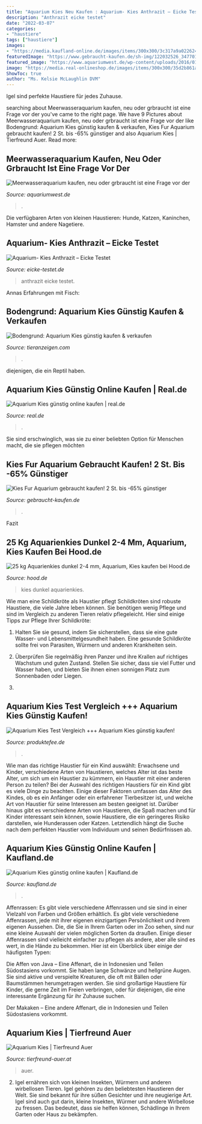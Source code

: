 ```yaml
---
title: "Aquarium Kies Neu Kaufen : Aquarium- Kies Anthrazit – Eicke Testet"
description: "Anthrazit eicke testet"
date: "2022-03-07"
categories:
- "haustiere"
tags: ["haustiere"]
images:
- "https://media.kaufland-online.de/images/items/300x300/3c317a9a022624b5f6ad5cd968fd3bf2.jpg"
featuredImage: "https://www.gebraucht-kaufen.de/sh-img/122032526_3477018789046097_1429861883533557206_o_kies%2Bfur%2Baquarium.jpg"
featured_image: "https://www.aquariumwest.de/wp-content/uploads/2016/01/Aquarienbau-München1-1024x682.jpg"
image: "https://media.real-onlineshop.de/images/items/300x300/35d2b861a4be384161a416aeed545097.jpg"
ShowToc: true
author: "Ms. Kelsie McLaughlin DVM"
---
```



Igel sind perfekte Haustiere für jedes Zuhause.

	

		
searching about Meerwasseraquarium kaufen, neu oder grbraucht ist eine Frage vor der you've came to the right page. We have 9 Pictures about Meerwasseraquarium kaufen, neu oder grbraucht ist eine Frage vor der like Bodengrund: Aquarium Kies günstig kaufen &amp; verkaufen, Kies Fur Aquarium gebraucht kaufen! 2 St. bis -65% günstiger and also Aquarium Kies | Tierfreund Auer. Read more:
		
    
## Meerwasseraquarium Kaufen, Neu Oder Grbraucht Ist Eine Frage Vor Der

<img loading=lazy src="https://www.aquariumwest.de/wp-content/uploads/2016/01/Aquarienbau-München1-1024x682.jpg" onerror="this.onerror=null;this.src='https://tse1.mm.bing.net/th?id=OIP.7dbl-EgxKHtpblBhyehOJQHaE7&amp;pid=15.1';" alt="Meerwasseraquarium kaufen, neu oder grbraucht ist eine Frage vor der">

_Source: aquariumwest.de_

>. 

	

Die verfügbaren Arten von kleinen Haustieren: Hunde, Katzen, Kaninchen, Hamster und andere Nagetiere.

    
## Aquarium- Kies Anthrazit – Eicke Testet

<img loading=lazy src="http://eicke-testet.de/wp-content/uploads/2017/07/12_fertig-eingerichtetes-Aquarium.jpg" onerror="this.onerror=null;this.src='https://tse2.mm.bing.net/th?id=OIP.gHeZn6XFV5lfoNIkmumb_wHaLH&amp;pid=15.1';" alt="Aquarium- Kies Anthrazit – Eicke Testet">

_Source: eicke-testet.de_

>anthrazit eicke testet. 

	

Annas Erfahrungen mit Fisch:

    
## Bodengrund: Aquarium Kies Günstig Kaufen &amp; Verkaufen

<img loading=lazy src="https://www.tieranzeigen.com/fische/aquariumdekoration/aquarium-kies.jpg" onerror="this.onerror=null;this.src='https://tse4.mm.bing.net/th?id=OIP.QEwcXXDDh9tT7XwmZqe20wAAAA&amp;pid=15.1';" alt="Bodengrund: Aquarium Kies günstig kaufen &amp; verkaufen">

_Source: tieranzeigen.com_

>. 

	

diejenigen, die ein Reptil haben.

    
## Aquarium Kies Günstig Online Kaufen | Real.de

<img loading=lazy src="https://media.real-onlineshop.de/images/items/300x300/35d2b861a4be384161a416aeed545097.jpg" onerror="this.onerror=null;this.src='https://tse2.mm.bing.net/th?id=OIP.OkjTelpdfeUtDhVHgbv6dwAAAA&amp;pid=15.1';" alt="Aquarium Kies günstig online kaufen | real.de">

_Source: real.de_

>. 

	

Sie sind erschwinglich, was sie zu einer beliebten Option für Menschen macht, die sie pflegen möchten

    
## Kies Fur Aquarium Gebraucht Kaufen! 2 St. Bis -65% Günstiger

<img loading=lazy src="https://www.gebraucht-kaufen.de/sh-img/122032526_3477018789046097_1429861883533557206_o_kies%2Bfur%2Baquarium.jpg" onerror="this.onerror=null;this.src='https://tse1.mm.bing.net/th?id=OIP.ARcpMBGQAyb6WCN7HNSpgQHaHa&amp;pid=15.1';" alt="Kies Fur Aquarium gebraucht kaufen! 2 St. bis -65% günstiger">

_Source: gebraucht-kaufen.de_

>. 

	

Fazit

    
## 25 Kg Aquarienkies Dunkel 2-4 Mm, Aquarium, Kies Kaufen Bei Hood.de

<img loading=lazy src="https://i.hood.de/fit-in/850x500/images/2978/29786334.jpg" onerror="this.onerror=null;this.src='https://tse4.mm.bing.net/th?id=OIP.x6PxDeZyzghkyfvTO1zOhgHaHn&amp;pid=15.1';" alt="25 kg Aquarienkies dunkel 2-4 mm, Aquarium, Kies kaufen bei Hood.de">

_Source: hood.de_

>kies dunkel aquarienkies. 

	

Wie man eine Schildkröte als Haustier pflegt
Schildkröten sind robuste Haustiere, die viele Jahre leben können. Sie benötigen wenig Pflege und sind im Vergleich zu anderen Tieren relativ pflegeleicht. Hier sind einige Tipps zur Pflege Ihrer Schildkröte:
1. Halten Sie sie gesund, indem Sie sicherstellen, dass sie eine gute Wasser- und Lebensmittelgesundheit haben. Eine gesunde Schildkröte sollte frei von Parasiten, Würmern und anderen Krankheiten sein.

2. Überprüfen Sie regelmäßig ihren Panzer und ihre Krallen auf richtiges Wachstum und guten Zustand. Stellen Sie sicher, dass sie viel Futter und Wasser haben, und bieten Sie ihnen einen sonnigen Platz zum Sonnenbaden oder Liegen.

3.

    
## Aquarium Kies Test Vergleich +++ Aquarium Kies Günstig Kaufen!

<img loading=lazy src="https://i.ebayimg.com/00/s/MTYwMFgxNjAw/z/K3IAAOSwT6JZwjrc/$_57.JPG?set_id=8800005007" onerror="this.onerror=null;this.src='https://tse1.mm.bing.net/th?id=OIP.FUNpVGBBU93_CK19NA3gEAHaHa&amp;pid=15.1';" alt="Aquarium Kies Test Vergleich +++ Aquarium Kies günstig kaufen!">

_Source: produktefee.de_

>. 

	

Wie man das richtige Haustier für ein Kind auswählt: Erwachsene und Kinder, verschiedene Arten von Haustieren, welches Alter ist das beste Alter, um sich um ein Haustier zu kümmern, ein Haustier mit einer anderen Person zu teilen?
Bei der Auswahl des richtigen Haustiers für ein Kind gibt es viele Dinge zu beachten. Einige dieser Faktoren umfassen das Alter des Kindes, ob es ein Anfänger oder ein erfahrener Tierbesitzer ist, und welche Art von Haustier für seine Interessen am besten geeignet ist. Darüber hinaus gibt es verschiedene Arten von Haustieren, die Spaß machen und für Kinder interessant sein können, sowie Haustiere, die ein geringeres Risiko darstellen, wie Hunderassen oder Katzen. Letztendlich hängt die Suche nach dem perfekten Haustier vom Individuum und seinen Bedürfnissen ab.

    
## Aquarium Kies Günstig Online Kaufen | Kaufland.de

<img loading=lazy src="https://media.kaufland-online.de/images/items/300x300/3c317a9a022624b5f6ad5cd968fd3bf2.jpg" onerror="this.onerror=null;this.src='https://tse3.mm.bing.net/th?id=OIP.X2cgmR_4lJmfOKAAgFFkqwAAAA&amp;pid=15.1';" alt="Aquarium Kies günstig online kaufen | Kaufland.de">

_Source: kaufland.de_

>. 

	

Affenrassen: Es gibt viele verschiedene Affenrassen und sie sind in einer Vielzahl von Farben und Größen erhältlich.
Es gibt viele verschiedene Affenrassen, jede mit ihrer eigenen einzigartigen Persönlichkeit und ihrem eigenen Aussehen. Die, die Sie in Ihrem Garten oder im Zoo sehen, sind nur eine kleine Auswahl der vielen möglichen Sorten da draußen. Einige dieser Affenrassen sind vielleicht einfacher zu pflegen als andere, aber alle sind es wert, in die Hände zu bekommen. Hier ist ein Überblick über einige der häufigsten Typen:

Die Affen von Java – Eine Affenart, die in Indonesien und Teilen Südostasiens vorkommt. Sie haben lange Schwänze und hellgrüne Augen. Sie sind aktive und verspielte Kreaturen, die oft mit Bällen oder Baumstämmen herumgetragen werden. Sie sind großartige Haustiere für Kinder, die gerne Zeit im Freien verbringen, oder für diejenigen, die eine interessante Ergänzung für ihr Zuhause suchen.


Der Makaken – Eine andere Affenart, die in Indonesien und Teilen Südostasiens vorkommt.

    
## Aquarium Kies | Tierfreund Auer

<img loading=lazy src="https://tierfreund-auer.at/wp-content/uploads/2021/02/IMG_0773.jpg" onerror="this.onerror=null;this.src='https://tse1.mm.bing.net/th?id=OIP.VsmGFEQYww6fxw8E2KNSewHaFj&amp;pid=15.1';" alt="Aquarium Kies | Tierfreund Auer">

_Source: tierfreund-auer.at_

>auer. 

	

2. Igel ernähren sich von kleinen Insekten, Würmern und anderen wirbellosen Tieren.
Igel gehören zu den beliebtesten Haustieren der Welt. Sie sind bekannt für ihre süßen Gesichter und ihre neugierige Art. Igel sind auch gut darin, kleine Insekten, Würmer und andere Wirbellose zu fressen. Das bedeutet, dass sie helfen können, Schädlinge in Ihrem Garten oder Haus zu bekämpfen.

